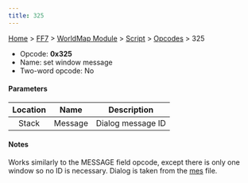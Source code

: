 ```yaml
---
title: 325
---
```


[Home](Main%20Page.md) > [FF7](FF7.md) > [WorldMap Module](FF7/WorldMap%20Module.md) > [Script](FF7/WorldMap%20Module/Script.md) > [Opcodes](FF7/WorldMap%20Module/Script/Opcodes.md) > 325

-   Opcode: **0x325**
-   Name: set window message
-   Two-word opcode: No

#### Parameters

| Location |  Name   |    Description    |
|:--------:|:-------:|:-----------------:|
|  Stack   | Message | Dialog message ID |

#### Notes

Works similarly to the MESSAGE field opcode, except there is only one
window so no ID is necessary. Dialog is taken from the [mes][] file.

  [mes]: FF7/WorldMap%20Module/Dialog.md "wikilink"
